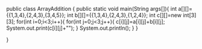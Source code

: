 

public class ArrayAddition {
    public static void main(String args[]){
        int a[][]={{1,3,4},{2,4,3},{3,4,5}};
        int b[][]={{1,3,4},{2,4,3},{1,2,4}};
        int c[][]=new int[3][3];
        for(int i=0;i<3;i++){
            for(int j=0;j<3;j++){
                c[i][j]=a[i][j]+b[i][j];
                System.out.print(c[i][j]+"");
            }
            System.out.println();
        }
    }
    
}
